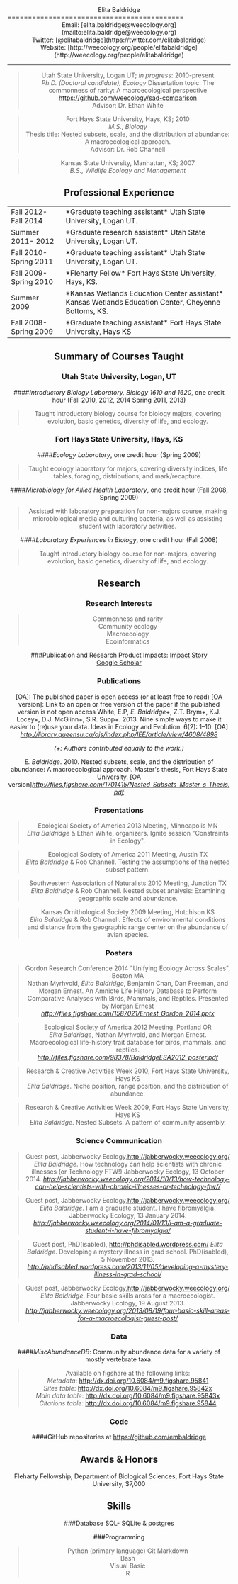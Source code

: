 <center>Elita Baldridge</center>
===========================================
<center>Email: [elita.baldridge@weecology.org](mailto:elita.baldridge@weecology.org)
<center>Twitter: [@elitabaldridge](https://twitter.com/elitabaldridge)
<center>Website: [http://weecology.org/people/elitabaldridge](http://weecology.org/people/elitabaldridge)

---------
> Utah State University, Logan UT; *in progress*: 2010-present   
*Ph.D. (Doctoral candidate), Ecology* 
Dissertation topic: The commonness of rarity: A macroecological perspective  
https://github.com/weecology/sad-comparison   
Advisor:  Dr. Ethan White

>Fort Hays State University, Hays, KS; 2010  
*M.S., Biology*  
Thesis title: Nested subsets, scale, and the distribution of abundance: A macroecological approach.  
Advisor:  Dr. Rob Channell

>Kansas State University, Manhattan, KS; 2007  
*B.S., Wildlife Ecology and Management*

Professional Experience
-------------------------
<table>
    <tr>
        <td>Fall 2012- Fall 2014</td>
        <td>*Graduate teaching assistant*  
Utah State University, Logan UT.</td>
    </tr>
    <tr>
        <td>Summer 2011- 2012</td>
        <td>*Graduate research assistant*  
 Utah State University, Logan UT.</td>
    </tr>
    <tr>
        <td>Fall 2010-Spring 2011</td>
        <td>*Graduate teaching assistant*   
 Utah State University, Logan UT.</td>
    </tr>
    <tr>
        <td>Fall 2009-Spring 2010</td>
        <td>*Fleharty Fellow*    
 Fort Hays State University, Hays, KS.</td>
    </tr>
    <tr>
        <td>Summer 2009</td>
        <td>*Kansas Wetlands Education Center assistant*  
Kansas Wetlands Education Center,
Cheyenne Bottoms, KS.</td>
    </tr>
    <tr>
        <td>Fall 2008-Spring 2009</td>
        <td>*Graduate teaching assistant*  
Fort Hays State University, Hays KS</td>
    </tr>

</table>

Summary of Courses Taught
--------------------------
### Utah State University, Logan, UT
####*Introductory Biology Laboratory, Biology 1610 and 1620*, one credit hour (Fall 2010, 2012, 2014 Spring 2011, 2013)  
> Taught introductory biology course for biology majors, covering evolution, basic genetics, diversity of life, and ecology.

### Fort Hays State University, Hays, KS
####*Ecology Laboratory*, one credit hour (Spring 2009)
> Taught ecology laboratory for majors, covering diversity indices, life tables, foraging, distributions, and mark/recapture.

####*Microbiology for Allied Health Laboratory*, one credit hour (Fall 2008, Spring 2009)
> Assisted with laboratory preparation for non-majors course, making microbiological media and culturing bacteria, as well as assisting student with laboratory activities.

####*Laboratory Experiences in Biology*, one credit hour (Fall 2008)
> Taught introductory biology course for non-majors, covering evolution, basic genetics, diversity of life, and ecology.


Research
--------------------------
### Research Interests
> Commonness and rarity  
Community ecology  
Macroecology  
Ecoinformatics

###Publication and Research Product Impacts: 
[Impact Story](http://weecology.org/people/elitabaldridge)  
[Google Scholar](http://scholar.google.com/citations?user=BHY3EXUAAAAJ)

### Publications
[OA]: The published paper is open access (or at least free to read)
[OA version]: Link to an open or free version of the paper if the published version is not open access
White, E.P, *E. Baldridge*+, Z.T. Brym+, K.J. Locey+, D.J. McGlinn+, S.R. Supp+. 2013. Nine simple ways to make it easier to (re)use your data. Ideas in Ecology and Evolution. 6(2): 1–10. [OA] *http://library.queensu.ca/ojs/index.php/IEE/article/view/4608/4898* 

*(+: Authors contributed equally to the work.)*

*E. Baldridge*. 2010. Nested subsets, scale, and the distribution of abundance: A macroecological approach.  Master's thesis, Fort Hays State University. [OA version]*http://files.figshare.com/1701415/Nested_Subsets_Master_s_Thesis.pdf* 


### Presentations
> Ecological Society of America 2013 Meeting, Minneapolis MN   
*Elita Baldridge* & Ethan White, organizers. Ignite session "Constraints in Ecology".

> Ecological Society of America 2011 Meeting, Austin TX  
*Elita Baldridge* & Rob Channell.  Testing the assumptions of the nested subset pattern.

>Southwestern Association of Naturalists 2010 Meeting, Junction TX  
*Elita Baldridge* & Rob Channell.  Nested subset analysis: Examining geographic scale and abundance.

> Kansas Ornithological Society 2009 Meeting, Hutchison KS  
*Elita Baldridge* & Rob Channell.  Effects of environmental conditions and distance from the geographic range center on the abundance of avian species.

### Posters
>Gordon Research Conference 2014 "Unifying Ecology Across Scales", Boston MA  
Nathan Myrhvold, *Elita Baldridge*, Benjamin Chan, Dan Freeman, and Morgan Ernest. An Amniote Life History Database to Perform Comparative Analyses with Birds, Mammals, and Reptiles. Presented by Morgan Ernest  
*http://files.figshare.com/1587021/Ernest_Gordon_2014.pptx*


>Ecological Society of America 2012 Meeting, Portland OR  
*Elita Baldridge*, Nathan Myrhvold, and Morgan Ernest.  Macroecological life-history trait database for birds, mammals, and reptiles.
*http://files.figshare.com/98378/BaldridgeESA2012_poster.pdf*

>Research & Creative Activities Week 2010, Fort Hays State University, Hays KS  
*Elita Baldridge*.  Niche position, range position, and the distribution of abundance.

>Research & Creative Activities Week 2009, Fort Hays State University, Hays KS  
*Elita Baldridge*.  Nested Subsets: A pattern of community assembly.

### Science Communication
>Guest post, Jabberwocky Ecology,http://jabberwocky.weecology.org/
*Elita Baldridge*. How technology can help scientists with chronic illnesses (or Technology FTW!) Jabberwocky Ecology, 13 October 2014. *http://jabberwocky.weecology.org/2014/10/13/how-technology-can-help-scientists-with-chronic-illnesses-or-technology-ftw//*

>Guest post, Jabberwocky Ecology,http://jabberwocky.weecology.org/
*Elita Baldridge*. I am a graduate student. I have fibromyalgia. Jabberwocky Ecology, 13 January 2014. *http://jabberwocky.weecology.org/2014/01/13/i-am-a-graduate-student-i-have-fibromyalgia/*

>Guest post, PhD(isabled), http://phdisabled.wordpress.com/
*Elita Baldridge*. Developing a mystery illness in grad school. PhD(isabled), 5 November 2013. *http://phdisabled.wordpress.com/2013/11/05/developing-a-mystery-illness-in-grad-school/*
 
>Guest post, Jabberwocky Ecology,http://jabberwocky.weecology.org/
*Elita Baldridge*. Four basic skills areas for a macroecologist. Jabberwocky Ecology, 19 August 2013. *http://jabberwocky.weecology.org/2013/08/19/four-basic-skill-areas-for-a-macroecologist-guest-post/*


### Data
####*MiscAbundanceDB*: Community abundance data for a variety of mostly vertebrate taxa.  
>Available on figshare at the following links:    
*Metadata*: http://dx.doi.org/10.6084/m9.figshare.95841  
*Sites table*: http://dx.doi.org/10.6084/m9.figshare.95842x  
*Main data table*: http://dx.doi.org/10.6084/m9.figshare.95843x  
*Citations table*: http://dx.doi.org/10.6084/m9.figshare.95844


### Code
####GitHub repositories at https://github.com/embaldridge

Awards & Honors
--------------------------
Fleharty Fellowship, Department of Biological Sciences, Fort Hays State University, $7,000

Skills
---------------------------
###Database
SQL- SQLite & postgres

###Programming
>Python (primary language)
Git
Markdown   
Bash  
Visual Basic  
R
